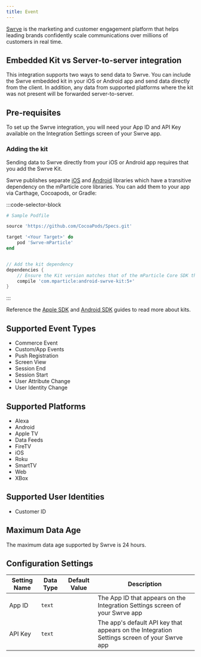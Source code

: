 ```yaml
---
title: Event
---
```


[Swrve](https://www.swrve.com) is the marketing and customer engagement platform that helps leading brands confidently scale communications over millions of customers in real time.

## Embedded Kit vs Server-to-server integration

This integration supports two ways to send data to Swrve. You can include the Swrve embedded kit in your iOS or Android app and send data directly from the client. In addition, any data from supported platforms where the kit was not present will be forwarded server-to-server.

## Pre-requisites

To set up the Swrve integration, you will need your App ID and API Key available on the Integration Settings screen of your Swrve app.

### Adding the kit

Sending data to Swrve directly from your iOS or Android app requires that you add the Swrve Kit.

Swrve publishes separate [iOS](https://github.com/swrve-services/mparticle-apple-integration-swrve) and [Android](https://github.com/swrve-services/mparticle-android-integration-swrve) libraries which have a transitive dependency on the mParticle core libraries. You can add them to your app via Carthage, Cocoapods, or Gradle:

:::code-selector-block
~~~ruby
# Sample Podfile

source 'https://github.com/CocoaPods/Specs.git'

target '<Your Target>' do
    pod 'Swrve-mParticle'
end
~~~

~~~groovy

// Add the kit dependency
dependencies {
    // Ensure the Kit version matches that of the mParticle Core SDK that you're using
    compile 'com.mparticle:android-swrve-kit:5+' 
}
~~~
:::

Reference the [Apple SDK](/developers/sdk/ios/kits/) and [Android SDK](/developers/sdk/android/kits/) guides to read more about kits.

## Supported Event Types

* Commerce Event
* Custom/App Events
* Push Registration
* Screen View
* Session End
* Session Start
* User Attribute Change
* User Identity Change

## Supported Platforms


* Alexa
* Android
* Apple TV
* Data Feeds
* FireTV
* iOS
* Roku
* SmartTV
* Web
* XBox

## Supported User Identities

* Customer ID

## Maximum Data Age

The maximum data age supported by Swrve is 24 hours.

## Configuration Settings

Setting Name | Data Type | Default Value | Description 
|---|---|---|---
App ID |`text` | | The App ID that appears on the Integration Settings screen of your Swrve app |
API Key |`text` | | The app's default API key that appears on the Integration Settings screen of your Swrve app |

